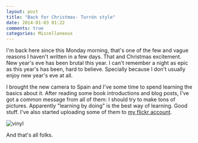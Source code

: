 ```yaml
---
layout: post
title: "Back for Christmas- Turrón style"
date: 2014-01-03 01:22
comments: true
categories: Miscellaneous
---
```


I'm back here since this Monday morning, that's one of the few and vague reasons I haven't written in a few days. That and Christmas excitement. New year's eve has been brutal this year. I can't remember a night as epic as this year's has been, hard to believe. Specially because I don't usually enjoy new year's eve at all.

I brought the new camera to Spain and I've some time to spend learning the basics about it. After reading some book introductions and blog posts, I've got a common message from all of them: I should try to make tons of pictures. Apparently "learning by doing" is the best way of learning. Good stuff. I've also started uploading some of them to [my flickr account](http://www.flickr.com/photos/jgasteiz/).

![vinyl](http://farm4.staticflickr.com/3822/11719225215_4f406bfc08_z.jpg)

And that's all folks.